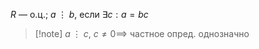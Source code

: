 $R$ — о.ц.; $a \;\vdots\; b$, если $\exists c: a=bc$

>[!note] $a \;\vdots\; c,\ c\ne 0\implies$ частное опред. однозначно
